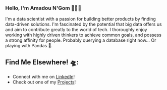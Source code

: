 ### Hello, I'm Amadou N'Gom 👋👨‍💻

 I'm a data scientist with a passion for building better products by finding data-driven solutions. I'm fascinated by the potential that big data offers us and aim to contribute greatly to the world of tech. I thoroughly enjoy working with highly driven thinkers to achieve common goals, and possess a strong affinity for people. Probably querying a database right now... Or playing with Pandas 🐼.

## Find Me Elsewhere! 🛸:
- Connect with me on <a href="https://www.linkedin.com/in/amadou-n-gom-252611215/">LinkedIn</a>!
- Check out one of my <a href="https://couponestimator.herokuapp.com/">Projects</a>!

<!--
**Amadou23/Amadou23** is a ✨ _special_ ✨ repository because its `README.md` (this file) appears on your GitHub profile.

Here are some ideas to get you started:

- 🔭 I’m currently working on ...
- 🌱 I’m currently learning ...
- 👯 I’m looking to collaborate on ...
- 🤔 I’m looking for help with ...
- 💬 Ask me about ...
- 📫 How to reach me: ...
- 😄 Pronouns: ...
- ⚡ Fun fact: ...
-->
